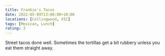 ```yaml
---
title: Frankie's Tacos
date: 2022-05-09T13:00:00+10:00
locations: [Collingwood, VIC]
tags: [Mexican, Lunch]
rating: 3
---
```


Street tacos done well. Sometimes the tortillas get a bit rubbery unless you eat them straight away.